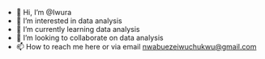 - 👋 Hi, I’m @Iwura
- 👀 I’m interested in data analysis
- 🌱 I’m currently learning data analysis
- 💞️ I’m looking to collaborate on data analysis
- 📫 How to reach me here or via email nwabuezeiwuchukwu@gmail.com 

<!---
Iwura/Iwura is a ✨ special ✨ repository because its `README.md` (this file) appears on your GitHub profile.
You can click the Preview link to take a look at your changes.
--->
